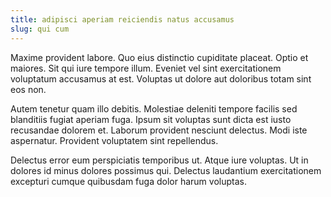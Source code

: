 ```yaml
---
title: adipisci aperiam reiciendis natus accusamus
slug: qui cum
---
```


Maxime provident labore. Quo eius distinctio cupiditate placeat. Optio et maiores. Sit qui iure tempore illum. Eveniet vel sint exercitationem voluptatum accusamus at est. Voluptas ut dolore aut doloribus totam sint eos non.

Autem tenetur quam illo debitis. Molestiae deleniti tempore facilis sed blanditiis fugiat aperiam fuga. Ipsum sit voluptas sunt dicta est iusto recusandae dolorem et. Laborum provident nesciunt delectus. Modi iste aspernatur. Provident voluptatem sint repellendus.

Delectus error eum perspiciatis temporibus ut. Atque iure voluptas. Ut in dolores id minus dolores possimus qui. Delectus laudantium exercitationem excepturi cumque quibusdam fuga dolor harum voluptas.
